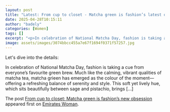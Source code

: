 ```yaml
---
layout: post
title: "Latest: From cup to closet - Matcha green is fashion’s latest obsession"
date: 2025-04-28T10:15:11
author: "badely"
categories: [Women]
tags: []
excerpt: "<p>In celebration of National Matcha Day, fashion is taking a cue from everyone’s favourite green brew. Much like the calming, vibrant qualities of ma"
image: assets/images/3074bbcc455a7e67f1694f0371f57257.jpg
---
```


Let's dive into the details: <p>In celebration of National Matcha Day, fashion is taking a cue from everyone’s favourite green brew. Much like the calming, vibrant qualities of matcha tea, matcha grieen has emerged as the colour of the moment—offering a refreshing balance of serenity and style. This soft yet lively hue, which sits beautifully between sage and pistachio, brings [&#8230;]</p>
<p>The post <a href="https://emirateswoman.com/from-cup-to-closet-matcha-green-is-fashions-new-obsession/" rel="nofollow">From cup to closet: Matcha green is fashion’s new obsession</a> appeared first on <a href="https://emirateswoman.com" rel="nofollow">Emirates Woman</a>.</p>

